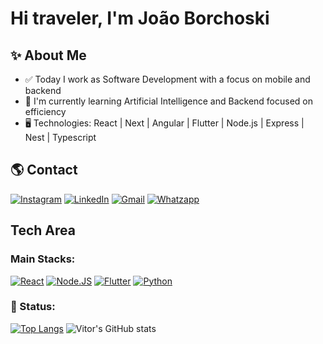# Hi traveler, I'm João Borchoski

## ✨ About Me
- ✅ Today I work as Software Development with a focus on mobile and backend
- 📖 I'm currently learning Artificial Intelligence and Backend focused on efficiency
- 🖥️ Technologies: React | Next | Angular | Flutter | Node.js | Express | Nest | Typescript 

## 🌎 Contact
 [![Instagram](https://img.shields.io/badge/Instagram-E4405F?style=for-the-badge&logo=instagram&logoColor=white)](https://instagram.com/JoaoBorchoski)
 [![LinkedIn](https://img.shields.io/badge/LinkedIn-0077B5?style=for-the-badge&logo=linkedin&logoColor=white)](https://www.linkedin.com/in/joao-henrique-borchoski/)
 [![Gmail](https://img.shields.io/badge/Gmail-D14836?style=for-the-badge&logo=gmail&logoColor=white)](mailto:joaoborchoskidev@gmail.com) 
 [![Whatzapp](https://img.shields.io/badge/WhatsApp-25D366?style=for-the-badge&logo=whatsapp&logoColor=white)](https://wa.me/+5542991141279) 

## Tech Area

### Main Stacks:
 [![React](https://img.shields.io/badge/React-20232A?style=for-the-badge&logo=react&logoColor=61DAFB)](https://react.dev/)
 [![Node.JS](https://img.shields.io/badge/Node.js-43853D?style=for-the-badge&logo=node.js&logoColor=white)](https://nodejs.org/en)
 [![Flutter](https://img.shields.io/badge/Flutter-02569B?style=for-the-badge&logo=flutter&logoColor=white)](https://flutter.dev/) 
 [![Python](https://img.shields.io/badge/Python-14354C?style=for-the-badge&logo=python&logoColor=white)](https://www.python.org/) 

### 📃 Status: 
[![Top Langs](https://github-readme-stats.vercel.app/api/top-langs/?username=VitorInacioBorges&layout=donut&langs_count=6)](https://github.com/JoaoBorchoski/github-readme-stats)
![Vitor's GitHub stats](https://github-readme-stats.vercel.app/api?username=VitorInacioBorges&show_icons=true&theme=radical)
